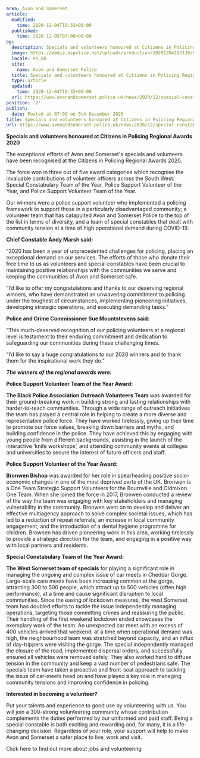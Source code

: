 ```yaml
area: Avon and Somerset
article:
  modified:
    time: 2020-12-04T19:32+00:00
  published:
    time: 2020-12-05T07:00+00:00
og:
  description: Specials and volunteers honoured at Citizens in Policing Regional Awards 2020 The exceptional efforts of Avon and Somerset&#039;s specials and volunteers have been recognised at the Citizens in Policing&#8230;
  image: https://media.aspolice.net/uploads/production/20201204193138/P00357-ASP-Trinity-Road-103-PC-Lewis-Cooper-visible-2-scaled.jpg
  locale: en_GB
  site:
    name: Avon and Somerset Police
  title: Specials and volunteers honoured at Citizens in Policing Regional Awards 2020 | Avon and Somerset Police
  type: article
  updated:
    time: 2020-12-04T19:32+00:00
  url: https://www.avonandsomerset.police.uk/news/2020/12/special-constables-and-volunteers-honoured-at-citizens-in-policing-regional-awards-2020/
position: '2'
publish:
  date: Posted at 07:00 on 5th December 2020
title: Specials and volunteers honoured at Citizens in Policing Regional Awards 2020 | Avon and Somerset Police
url: https://www.avonandsomerset.police.uk/news/2020/12/special-constables-and-volunteers-honoured-at-citizens-in-policing-regional-awards-2020/
```

**Specials and volunteers honoured at Citizens in Policing Regional Awards 2020**

The exceptional efforts of Avon and Somerset's specials and volunteers have been recognised at the Citizens in Policing Regional Awards 2020.

The force won in three out of five award categories which recognise the invaluable contributions of volunteer officers across the South West: Special Constabulary Team of the Year, Police Support Volunteer of the Year, and Police Support Volunteer Team of the Year.

Our winners were a police support volunteer who implemented a policing framework to support those in a particularly disadvantaged community; a volunteer team that has catapulted Avon and Somerset Police to the top of the list in terms of diversity, and a team of special constables that dealt with community tension at a time of high operational demand during COVID-19.

**Chief Constable Andy Marsh said:**

“2020 has been a year of unprecedented challenges for policing, placing an exceptional demand on our services. The efforts of those who donate their free time to us as volunteers and special constables have been crucial to maintaining positive relationships with the communities we serve and keeping the communities of Avon and Somerset safe.

“I’d like to offer my congratulations and thanks to our deserving regional winners, who have demonstrated an unwavering commitment to policing under the toughest of circumstances, implementing pioneering initiatives, developing strategic operations, and executing demanding tasks.”

**Police and Crime Commissioner Sue Mountstevens said:**

“This much-deserved recognition of our policing volunteers at a regional level is testament to their enduring commitment and dedication to safeguarding our communities during these challenging times.

“I’d like to say a huge congratulations to our 2020 winners and to thank them for the inspirational work they do.”

**_The winners of the regional awards were:_**

**Police Support Volunteer Team of the Year Award:**

**The Black Police Association Outreach Volunteers Team** was awarded for their ground-breaking work in building strong and lasting relationships with harder-to-reach communities. Through a wide range of outreach initiatives the team has played a central role in helping to create a more diverse and representative police force. They have worked tirelessly, giving up their time to promote our force values, breaking down barriers and myths, and building confidence in the police. They have achieved this by engaging with young people from different backgrounds, assisting in the launch of the interactive ‘knife workshops’, and attending community events at colleges and universities to secure the interest of future officers and staff.

**Police Support Volunteer of the Year Award:**

**Bronwen Bishop** was awarded for her role in spearheading positive socio-economic changes in one of the most deprived parts of the UK. Bronwen is a One Team Strategic Support Volunteers for the Bournville and Oldmixon One Team. When she joined the force in 2017, Bronwen conducted a review of the way the team was engaging with key stakeholders and managing vulnerability in the community. Bronwen went on to develop and deliver an effective multiagency approach to solve complex societal issues, which has led to a reduction of repeat referrals, an increase in local community engagement, and the introduction of a dental hygiene programme for children. Brownen has driven pioneering work in this area, working tirelessly to provide a strategic direction for the team, and engaging in a positive way with local partners and residents.

**Special Constabulary Team of the Year Award:**

**The West Somerset team of specials** for playing a significant role in managing the ongoing and complex issue of car meets in Cheddar Gorge. Large-scale care meets have been increasing common at the gorge, attracting 300 to 500 people, which attract up to 500 vehicles (often high performance), at a time and cause significant disruption to local communities. Since the easing of lockdown measures, the west Somerset team has doubled efforts to tackle the issue independently managing operations, targeting those committing crimes and reassuring the public.
Their handling of the first weekend lockdown ended showcases the exemplary work of the team. An unexpected car meet with an excess of 400 vehicles arrived that weekend, at a time when operational demand was high, the neighbourhood team was stretched beyond capacity, and an influx of day-trippers were visiting the gorge. The special independently managed the closure of the road, implemented dispersal orders, and successfully ensured all vehicles were removed safely. They also worked hard to diffuse tension in the community and keep a vast number of pedestrians safe. The specials team have taken a proactive and front-seat approach to tackling the issue of car-meets head on and have played a key role in managing community tensions and improving confidence in policing.

**Interested in becoming a volunteer?**

Put your talents and experience to good use by volunteering with us. You will join a 300-strong volunteering community whose contribution complements the duties performed by our uniformed and paid staff. Being a special constable is both exciting and rewarding and, for many, it is a life-changing decision. Regardless of your role, your support will help to make Avon and Somerset a safer place to live, work and visit.

Click here to find out more about jobs and volunteering
